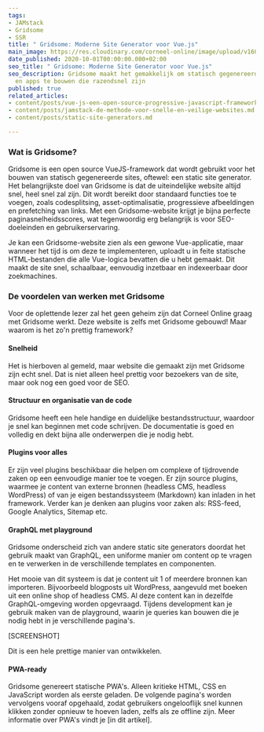 ```yaml
---
tags:
- JAMstack
- Gridsome
- SSR
title: " Gridsome: Moderne Site Generator voor Vue.js"
main_image: https://res.cloudinary.com/corneel-online/image/upload/v1603361539/corneelonline/gridsome_t62mol.jpg
date_published: 2020-10-01T00:00:00.000+02:00
seo_title: " Gridsome: Moderne Site Generator voor Vue.js"
seo_description: Gridsome maakt het gemakkelijk om statisch gegenereerde websites
  en apps te bouwen die razendsnel zijn
published: true
related_articles:
- content/posts/vue-js-een-open-source-progressive-javascript-framework.md
- content/posts/jamstack-de-methode-voor-snelle-en-veilige-websites.md
- content/posts/static-site-generators.md

---
```

### Wat is Gridsome?

Gridsome is een open source VueJS-framework dat wordt gebruikt voor het bouwen van statisch gegenereerde sites, oftewel: een static site generator. Het belangrijkste doel van Gridsome is dat de uiteindelijke website altijd snel, heel snel zal zijn. Dit wordt bereikt door standaard functies toe te voegen, zoals codesplitsing, asset-optimalisatie, progressieve afbeeldingen en prefetching van links. Met een Gridsome-website krijgt je bijna perfecte paginasnelheidsscores, wat tegenwoordig erg belangrijk is voor SEO-doeleinden en gebruikerservaring.

Je kan een Gridsome-website zien als een gewone Vue-applicatie, maar wanneer het tijd is om deze te implementeren, uploadt u in feite statische HTML-bestanden die alle Vue-logica bevatten die u hebt gemaakt. Dit maakt de site snel, schaalbaar, eenvoudig inzetbaar en indexeerbaar door zoekmachines.

### De voordelen van werken met Gridsome

Voor de oplettende lezer zal het geen geheim zijn dat Corneel Online graag met Gridsome werkt. Deze website is zelfs met Gridsome gebouwd! Maar waarom is het zo'n prettig framework?

#### Snelheid

Het is hierboven al gemeld, maar website die gemaakt zijn met Gridsome zijn echt snel. Dat is niet alleen heel prettig voor bezoekers van de site, maar ook nog een goed voor de SEO.

#### Structuur en organisatie van de code

Gridsome heeft een hele handige en duidelijke bestandsstructuur, waardoor je snel kan beginnen met code schrijven. De documentatie is goed en volledig en dekt bijna alle onderwerpen die je nodig hebt.

#### Plugins voor alles

Er zijn veel plugins beschikbaar die helpen om complexe of tijdrovende zaken op een eenvoudige manier toe te voegen. Er zijn source plugins, waarmee je content van externe bronnen (headless CMS, headless WordPress) of van je eigen bestandssysteem (Markdown) kan inladen in het framework. Verder kan je denken aan plugins voor zaken als: RSS-feed, Google Analytics, Sitemap etc.

#### GraphQL met playground

Gridsome onderscheid zich van andere static site generators doordat het gebruik maakt van GraphQL, een uniforme manier om content op te vragen en te verwerken in de verschillende templates en componenten.

Het mooie van dit systeem is dat je content uit 1 of meerdere bronnen kan importeren. Bijvoorbeeld blogposts uit WordPress, aangevuld met boeken uit een online shop of headless CMS. Al deze content kan in dezelfde GraphQL-omgeving worden opgevraagd. Tijdens development kan je gebruik maken van de playground, waarin je queries kan bouwen die je nodig hebt in je verschillende pagina's.

\[SCREENSHOT\]

Dit is een hele prettige manier van ontwikkelen.

#### PWA-ready

Gridsome genereert statische PWA's. Alleen kritieke HTML, CSS en JavaScript worden als eerste geladen. De volgende pagina's worden vervolgens vooraf opgehaald, zodat gebruikers ongelooflijk snel kunnen klikken zonder opnieuw te hoeven laden, zelfs als ze offline zijn. Meer informatie over PWA's vindt je \[in dit artikel\].